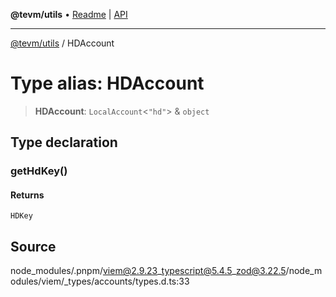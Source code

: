 **@tevm/utils** • [Readme](../README.md) \| [API](../globals.md)

***

[@tevm/utils](../README.md) / HDAccount

# Type alias: HDAccount

> **HDAccount**: `LocalAccount`\<`"hd"`\> & `object`

## Type declaration

### getHdKey()

#### Returns

`HDKey`

## Source

node\_modules/.pnpm/viem@2.9.23\_typescript@5.4.5\_zod@3.22.5/node\_modules/viem/\_types/accounts/types.d.ts:33
